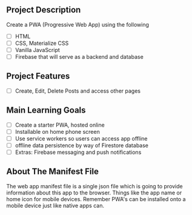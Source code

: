 ## Project Description

Create a PWA (Progressive Web App) using the following

- [ ] HTML
- [ ] CSS, Materialize CSS
- [ ] Vanilla JavaScript
- [ ] Firebase that will serve as a backend and database

## Project Features

- [ ] Create, Edit, Delete Posts and access other pages

## Main Learning Goals

- [ ] Create a starter PWA, hosted online
- [ ] Installable on home phone screen
- [ ] Use service workers so users can access app offline
- [ ] offline data persistence by way of Firestore database
- [ ] Extras: Firebase messaging and push notifications

## About The Manifest File

The web app manifest file is a single json file which is going to provide information about this app to the browser. Things like the app name or home icon for mobile devices. Remember PWA's can be installed onto a mobile device just like native apps can.
